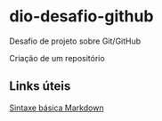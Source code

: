 # dio-desafio-github
Desafio de projeto sobre Git/GitHub

Criação de um repositório

## Links úteis
[Sintaxe básica Markdown](https://www.markdownguide.org/basic-syntax/)
